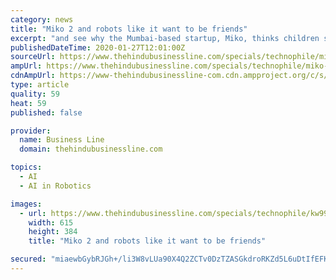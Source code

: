 ```yaml
---
category: news
title: "Miko 2 and robots like it want to be friends"
excerpt: "and see why the Mumbai-based startup, Miko, thinks children should use robots. The company was founded in October 2014 by three IIT Bombay post-graduates with an eye to solving ‘grave consumer problems’ using AI products. “We realised that today kids get hooked on to smartphones and tablets at a very young age,” said the co-founder Sneh ..."
publishedDateTime: 2020-01-27T12:01:00Z
sourceUrl: https://www.thehindubusinessline.com/specials/technophile/miko-2-and-robots-like-it-want-to-be-friends/article30666015.ece
ampUrl: https://www.thehindubusinessline.com/specials/technophile/miko-2-and-robots-like-it-want-to-be-friends/article30666015.ece/amp/
cdnAmpUrl: https://www-thehindubusinessline-com.cdn.ampproject.org/c/s/www.thehindubusinessline.com/specials/technophile/miko-2-and-robots-like-it-want-to-be-friends/article30666015.ece/amp/
type: article
quality: 59
heat: 59
published: false

provider:
  name: Business Line
  domain: thehindubusinessline.com

topics:
  - AI
  - AI in Robotics

images:
  - url: https://www.thehindubusinessline.com/specials/technophile/kw99hc/article30666014.ece/ALTERNATES/LANDSCAPE_615/BlueMiko
    width: 615
    height: 384
    title: "Miko 2 and robots like it want to be friends"

secured: "miaewbGybRJGh+/li3W8vLUa90X4Q2ZCTv0DzTZASGkdroRKZd5L6uDtIfEFKsKQXf2N1P7vO4c/bbRyedIRHUjr7xRUrrIQbC4bWw9yuqoUPigRcKezJLEyij9/AUvUAFPu/adZ6Q48ArJlFsv1VGYQWYb3ZE60q7YlPhXe3ob38hJ/JcwKx0vLg5Qlyybv4rLGoAHARKbfDjTBOjwwif0VY95nKrsUcMpBB1oBLnVFUIJxNKFe04skZqNUxw+JONJvx8uWnWKd/9bPa90bnyraS+x0tX/dtWn38Y8lIDO3dVKXydTcChnfDe9v3MH6;j9vHfvLUBNwg/a3YOHqG+Q=="
---
```


